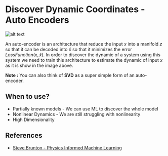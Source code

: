 # Discover Dynamic Coordinates - Auto Encoders
![alt text](./ML%20Attachements/{A0AC6AF9-ED62-4554-AD67-B43764D7CD29}.png)

An auto-encoder is an architecture that reduce the input $x$ into a manifold $z$ so that it can be decoded into $\hat{x}$ so that it minimizes the error $LossFunction(x, \hat{x})$. In order to discover the dynamic of a system using this system we need to train this architecture to estimate the dynamic of input $x$ as it is show in the image above.

**Note :** You can also think of **SVD** as a super simple form of an auto-encoder.

## When to use?
* Partially known models - We can use ML to discover the whole model
* Nonlinear Dynamics - We are still struggling with nonlinearity
* High Dimensionality


## References
* [Steve Brunton - Physics Informed Machine Learning](https://www.youtube.com/playlist?list=PLMrJAkhIeNNQ0BaKuBKY43k4xMo6NSbBa)
